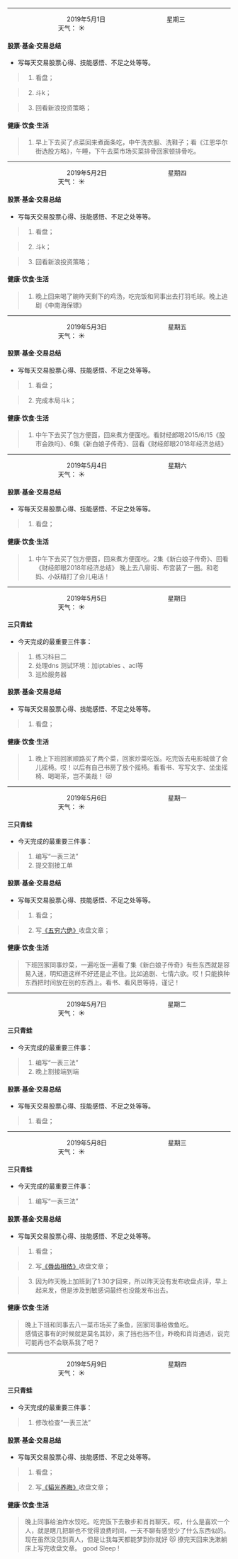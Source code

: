 ***
&nbsp;&nbsp;&nbsp;&nbsp;&nbsp;&nbsp;&nbsp;&nbsp;&nbsp;&nbsp;&nbsp;&nbsp;&nbsp;&nbsp;&nbsp;&nbsp;&nbsp;&nbsp;
&nbsp;&nbsp;&nbsp;&nbsp;&nbsp;&nbsp;&nbsp;&nbsp;&nbsp;&nbsp;&nbsp;&nbsp;&nbsp;&nbsp;           2019年5月1日
&nbsp;&nbsp;&nbsp;&nbsp;&nbsp;&nbsp;&nbsp;&nbsp;&nbsp;&nbsp;&nbsp;&nbsp;&nbsp;&nbsp;&nbsp;&nbsp;&nbsp;&nbsp;
&nbsp;&nbsp;&nbsp;&nbsp;&nbsp;&nbsp;&nbsp;&nbsp;&nbsp;&nbsp;&nbsp;&nbsp;&nbsp;&nbsp;                星期三
&nbsp;&nbsp;&nbsp;&nbsp;&nbsp;&nbsp;&nbsp;&nbsp;&nbsp;&nbsp;&nbsp;&nbsp;&nbsp;&nbsp;&nbsp;&nbsp;&nbsp;&nbsp;
&nbsp;&nbsp;&nbsp;&nbsp;&nbsp;&nbsp;&nbsp;&nbsp;&nbsp;&nbsp;&nbsp;&nbsp;&nbsp;&nbsp;&nbsp;&nbsp;&nbsp;&nbsp;
&nbsp;&nbsp;&nbsp;&nbsp;&nbsp;&nbsp;&nbsp;&nbsp;&nbsp;                                       天气： :sunny:

#### 股票·基金·交易总结
- 写每天交易股票心得、技能感悟、不足之处等等。
>1. 看盘；

>2. 斗k；

>3. 回看新浪投资策略；


#### 健康·饮食·生活
>1. 早上下去买了点菜回来煮面条吃，中午洗衣服、洗鞋子；看《江恩华尔街选股方略》，午睡，下午去菜市场买菜排骨回家顿排骨吃。

***
&nbsp;&nbsp;&nbsp;&nbsp;&nbsp;&nbsp;&nbsp;&nbsp;&nbsp;&nbsp;&nbsp;&nbsp;&nbsp;&nbsp;&nbsp;&nbsp;&nbsp;&nbsp;
&nbsp;&nbsp;&nbsp;&nbsp;&nbsp;&nbsp;&nbsp;&nbsp;&nbsp;&nbsp;&nbsp;&nbsp;&nbsp;&nbsp;           2019年5月2日
&nbsp;&nbsp;&nbsp;&nbsp;&nbsp;&nbsp;&nbsp;&nbsp;&nbsp;&nbsp;&nbsp;&nbsp;&nbsp;&nbsp;&nbsp;&nbsp;&nbsp;&nbsp;
&nbsp;&nbsp;&nbsp;&nbsp;&nbsp;&nbsp;&nbsp;&nbsp;&nbsp;&nbsp;&nbsp;&nbsp;&nbsp;&nbsp;                星期四
&nbsp;&nbsp;&nbsp;&nbsp;&nbsp;&nbsp;&nbsp;&nbsp;&nbsp;&nbsp;&nbsp;&nbsp;&nbsp;&nbsp;&nbsp;&nbsp;&nbsp;&nbsp;
&nbsp;&nbsp;&nbsp;&nbsp;&nbsp;&nbsp;&nbsp;&nbsp;&nbsp;&nbsp;&nbsp;&nbsp;&nbsp;&nbsp;&nbsp;&nbsp;&nbsp;&nbsp;
&nbsp;&nbsp;&nbsp;&nbsp;&nbsp;&nbsp;&nbsp;&nbsp;&nbsp;                                       天气： :sunny:

#### 股票·基金·交易总结
- 写每天交易股票心得、技能感悟、不足之处等等。
>1. 看盘；

>2. 斗k；

>3. 回看新浪投资策略；


#### 健康·饮食·生活
>1. 晚上回来喝了碗昨天剩下的鸡汤，吃完饭和同事出去打羽毛球。晚上追剧《中南海保镖》 


***
&nbsp;&nbsp;&nbsp;&nbsp;&nbsp;&nbsp;&nbsp;&nbsp;&nbsp;&nbsp;&nbsp;&nbsp;&nbsp;&nbsp;&nbsp;&nbsp;&nbsp;&nbsp;
&nbsp;&nbsp;&nbsp;&nbsp;&nbsp;&nbsp;&nbsp;&nbsp;&nbsp;&nbsp;&nbsp;&nbsp;&nbsp;&nbsp;           2019年5月3日
&nbsp;&nbsp;&nbsp;&nbsp;&nbsp;&nbsp;&nbsp;&nbsp;&nbsp;&nbsp;&nbsp;&nbsp;&nbsp;&nbsp;&nbsp;&nbsp;&nbsp;&nbsp;
&nbsp;&nbsp;&nbsp;&nbsp;&nbsp;&nbsp;&nbsp;&nbsp;&nbsp;&nbsp;&nbsp;&nbsp;&nbsp;&nbsp;                星期五
&nbsp;&nbsp;&nbsp;&nbsp;&nbsp;&nbsp;&nbsp;&nbsp;&nbsp;&nbsp;&nbsp;&nbsp;&nbsp;&nbsp;&nbsp;&nbsp;&nbsp;&nbsp;
&nbsp;&nbsp;&nbsp;&nbsp;&nbsp;&nbsp;&nbsp;&nbsp;&nbsp;&nbsp;&nbsp;&nbsp;&nbsp;&nbsp;&nbsp;&nbsp;&nbsp;&nbsp;
&nbsp;&nbsp;&nbsp;&nbsp;&nbsp;&nbsp;&nbsp;&nbsp;&nbsp;                                       天气： :sunny:

#### 股票·基金·交易总结
- 写每天交易股票心得、技能感悟、不足之处等等。
>1. 看盘；

>2. 完成本局斗k；


#### 健康·饮食·生活
>1. 中午下去买了包方便面，回来煮方便面吃。看财经郎眼2015/6/15《股市会跌吗》、6集《新白娘子传奇》、回看《财经郎眼2018年经济总结》

***
&nbsp;&nbsp;&nbsp;&nbsp;&nbsp;&nbsp;&nbsp;&nbsp;&nbsp;&nbsp;&nbsp;&nbsp;&nbsp;&nbsp;&nbsp;&nbsp;&nbsp;&nbsp;
&nbsp;&nbsp;&nbsp;&nbsp;&nbsp;&nbsp;&nbsp;&nbsp;&nbsp;&nbsp;&nbsp;&nbsp;&nbsp;&nbsp;           2019年5月4日
&nbsp;&nbsp;&nbsp;&nbsp;&nbsp;&nbsp;&nbsp;&nbsp;&nbsp;&nbsp;&nbsp;&nbsp;&nbsp;&nbsp;&nbsp;&nbsp;&nbsp;&nbsp;
&nbsp;&nbsp;&nbsp;&nbsp;&nbsp;&nbsp;&nbsp;&nbsp;&nbsp;&nbsp;&nbsp;&nbsp;&nbsp;&nbsp;                星期六
&nbsp;&nbsp;&nbsp;&nbsp;&nbsp;&nbsp;&nbsp;&nbsp;&nbsp;&nbsp;&nbsp;&nbsp;&nbsp;&nbsp;&nbsp;&nbsp;&nbsp;&nbsp;
&nbsp;&nbsp;&nbsp;&nbsp;&nbsp;&nbsp;&nbsp;&nbsp;&nbsp;&nbsp;&nbsp;&nbsp;&nbsp;&nbsp;&nbsp;&nbsp;&nbsp;&nbsp;
&nbsp;&nbsp;&nbsp;&nbsp;&nbsp;&nbsp;&nbsp;&nbsp;&nbsp;                                       天气： :sunny:

#### 股票·基金·交易总结
- 写每天交易股票心得、技能感悟、不足之处等等。
>1. 看盘；


#### 健康·饮食·生活
>1. 中午下去买了包方便面，回来煮方便面吃。2集《新白娘子传奇》、回看《财经郎眼2018年经济总结》 晚上去八廓街、布宫装了一圈。和老妈、小妖精打了会儿电话！


***
&nbsp;&nbsp;&nbsp;&nbsp;&nbsp;&nbsp;&nbsp;&nbsp;&nbsp;&nbsp;&nbsp;&nbsp;&nbsp;&nbsp;&nbsp;&nbsp;&nbsp;&nbsp;
&nbsp;&nbsp;&nbsp;&nbsp;&nbsp;&nbsp;&nbsp;&nbsp;&nbsp;&nbsp;&nbsp;&nbsp;&nbsp;&nbsp;           2019年5月5日
&nbsp;&nbsp;&nbsp;&nbsp;&nbsp;&nbsp;&nbsp;&nbsp;&nbsp;&nbsp;&nbsp;&nbsp;&nbsp;&nbsp;&nbsp;&nbsp;&nbsp;&nbsp;
&nbsp;&nbsp;&nbsp;&nbsp;&nbsp;&nbsp;&nbsp;&nbsp;&nbsp;&nbsp;&nbsp;&nbsp;&nbsp;&nbsp;                星期日
&nbsp;&nbsp;&nbsp;&nbsp;&nbsp;&nbsp;&nbsp;&nbsp;&nbsp;&nbsp;&nbsp;&nbsp;&nbsp;&nbsp;&nbsp;&nbsp;&nbsp;&nbsp;
&nbsp;&nbsp;&nbsp;&nbsp;&nbsp;&nbsp;&nbsp;&nbsp;&nbsp;&nbsp;&nbsp;&nbsp;&nbsp;&nbsp;&nbsp;&nbsp;&nbsp;&nbsp;
&nbsp;&nbsp;&nbsp;&nbsp;&nbsp;&nbsp;&nbsp;&nbsp;&nbsp;                                       天气： :sunny:

#### 三只青蛙
- 今天完成的最重要三件事：
>1. 练习科目二
>2. 处理dns 测试环境：加iptables 、acl等
>3. 巡检服务器


#### 股票·基金·交易总结
- 写每天交易股票心得、技能感悟、不足之处等等。
>1. 看盘；


#### 健康·饮食·生活
>1. 晚上下班回家顺路买了两个菜，回家炒菜吃饭。吃完饭去电影城做了会儿摇椅。哎！以后有自己书房了放个摇椅。看看书、写写文字、坐坐摇椅、喝喝茶，岂不美哉！ :heart_eyes_cat:


***
&nbsp;&nbsp;&nbsp;&nbsp;&nbsp;&nbsp;&nbsp;&nbsp;&nbsp;&nbsp;&nbsp;&nbsp;&nbsp;&nbsp;&nbsp;&nbsp;&nbsp;&nbsp;
&nbsp;&nbsp;&nbsp;&nbsp;&nbsp;&nbsp;&nbsp;&nbsp;&nbsp;&nbsp;&nbsp;&nbsp;&nbsp;&nbsp;           2019年5月6日
&nbsp;&nbsp;&nbsp;&nbsp;&nbsp;&nbsp;&nbsp;&nbsp;&nbsp;&nbsp;&nbsp;&nbsp;&nbsp;&nbsp;&nbsp;&nbsp;&nbsp;&nbsp;
&nbsp;&nbsp;&nbsp;&nbsp;&nbsp;&nbsp;&nbsp;&nbsp;&nbsp;&nbsp;&nbsp;&nbsp;&nbsp;&nbsp;                星期一
&nbsp;&nbsp;&nbsp;&nbsp;&nbsp;&nbsp;&nbsp;&nbsp;&nbsp;&nbsp;&nbsp;&nbsp;&nbsp;&nbsp;&nbsp;&nbsp;&nbsp;&nbsp;
&nbsp;&nbsp;&nbsp;&nbsp;&nbsp;&nbsp;&nbsp;&nbsp;&nbsp;&nbsp;&nbsp;&nbsp;&nbsp;&nbsp;&nbsp;&nbsp;&nbsp;&nbsp;
&nbsp;&nbsp;&nbsp;&nbsp;&nbsp;&nbsp;&nbsp;&nbsp;&nbsp;                                       天气： :sunny:

#### 三只青蛙
- 今天完成的最重要三件事：
>1. 编写“一表三法”
>2. 提交割接工单



#### 股票·基金·交易总结
- 写每天交易股票心得、技能感悟、不足之处等等。
>1. 看盘；

>2. 写[《五穷六绝》](http://caifuhao.eastmoney.com/news/20190506215025980355620)收盘文章；


#### 健康·饮食·生活
>下班回家同事炒菜，一遍吃饭一遍看了集《新白娘子传奇》有些东西就是容易入迷，明知道这样不好还是止不住。比如追剧、七情六欲。哎！只能换种东西把时间放在别的东西上。看书、看风景等待，谨记！



***
&nbsp;&nbsp;&nbsp;&nbsp;&nbsp;&nbsp;&nbsp;&nbsp;&nbsp;&nbsp;&nbsp;&nbsp;&nbsp;&nbsp;&nbsp;&nbsp;&nbsp;&nbsp;
&nbsp;&nbsp;&nbsp;&nbsp;&nbsp;&nbsp;&nbsp;&nbsp;&nbsp;&nbsp;&nbsp;&nbsp;&nbsp;&nbsp;           2019年5月7日
&nbsp;&nbsp;&nbsp;&nbsp;&nbsp;&nbsp;&nbsp;&nbsp;&nbsp;&nbsp;&nbsp;&nbsp;&nbsp;&nbsp;&nbsp;&nbsp;&nbsp;&nbsp;
&nbsp;&nbsp;&nbsp;&nbsp;&nbsp;&nbsp;&nbsp;&nbsp;&nbsp;&nbsp;&nbsp;&nbsp;&nbsp;&nbsp;                星期二
&nbsp;&nbsp;&nbsp;&nbsp;&nbsp;&nbsp;&nbsp;&nbsp;&nbsp;&nbsp;&nbsp;&nbsp;&nbsp;&nbsp;&nbsp;&nbsp;&nbsp;&nbsp;
&nbsp;&nbsp;&nbsp;&nbsp;&nbsp;&nbsp;&nbsp;&nbsp;&nbsp;&nbsp;&nbsp;&nbsp;&nbsp;&nbsp;&nbsp;&nbsp;&nbsp;&nbsp;
&nbsp;&nbsp;&nbsp;&nbsp;&nbsp;&nbsp;&nbsp;&nbsp;&nbsp;                                       天气： :sunny:

#### 三只青蛙
- 今天完成的最重要三件事：
>1. 编写“一表三法”
>2. 晚上割接端到端

#### 股票·基金·交易总结
- 写每天交易股票心得、技能感悟、不足之处等等。
>1. 看盘；


***
&nbsp;&nbsp;&nbsp;&nbsp;&nbsp;&nbsp;&nbsp;&nbsp;&nbsp;&nbsp;&nbsp;&nbsp;&nbsp;&nbsp;&nbsp;&nbsp;&nbsp;&nbsp;
&nbsp;&nbsp;&nbsp;&nbsp;&nbsp;&nbsp;&nbsp;&nbsp;&nbsp;&nbsp;&nbsp;&nbsp;&nbsp;&nbsp;           2019年5月8日
&nbsp;&nbsp;&nbsp;&nbsp;&nbsp;&nbsp;&nbsp;&nbsp;&nbsp;&nbsp;&nbsp;&nbsp;&nbsp;&nbsp;&nbsp;&nbsp;&nbsp;&nbsp;
&nbsp;&nbsp;&nbsp;&nbsp;&nbsp;&nbsp;&nbsp;&nbsp;&nbsp;&nbsp;&nbsp;&nbsp;&nbsp;&nbsp;                星期三
&nbsp;&nbsp;&nbsp;&nbsp;&nbsp;&nbsp;&nbsp;&nbsp;&nbsp;&nbsp;&nbsp;&nbsp;&nbsp;&nbsp;&nbsp;&nbsp;&nbsp;&nbsp;
&nbsp;&nbsp;&nbsp;&nbsp;&nbsp;&nbsp;&nbsp;&nbsp;&nbsp;&nbsp;&nbsp;&nbsp;&nbsp;&nbsp;&nbsp;&nbsp;&nbsp;&nbsp;
&nbsp;&nbsp;&nbsp;&nbsp;&nbsp;&nbsp;&nbsp;&nbsp;&nbsp;                                       天气： :sunny:

#### 三只青蛙
- 今天完成的最重要三件事：
>1. 编写“一表三法”


#### 股票·基金·交易总结
- 写每天交易股票心得、技能感悟、不足之处等等。
>1. 看盘；

>2. 写[《唇齿相依》](http://caifuhao.eastmoney.com/news/20190508213018155665680)收盘文章；

>3. 因为昨天晚上加班到了1:30才回来，所以昨天没有发布收盘点评，早上起来发，但是涉及到敏感词最终也没能发布出去。

#### 健康·饮食·生活

>晚上下班和同事去八一菜市场买了条鱼，回家同事给做鱼吃。</br>感情这事有的时候就是莫名其妙，来了挡也挡不住，昨晚和肖肖通话，说完可能再也不会联系我了吧？

***
&nbsp;&nbsp;&nbsp;&nbsp;&nbsp;&nbsp;&nbsp;&nbsp;&nbsp;&nbsp;&nbsp;&nbsp;&nbsp;&nbsp;&nbsp;&nbsp;&nbsp;&nbsp;
&nbsp;&nbsp;&nbsp;&nbsp;&nbsp;&nbsp;&nbsp;&nbsp;&nbsp;&nbsp;&nbsp;&nbsp;&nbsp;&nbsp;           2019年5月9日
&nbsp;&nbsp;&nbsp;&nbsp;&nbsp;&nbsp;&nbsp;&nbsp;&nbsp;&nbsp;&nbsp;&nbsp;&nbsp;&nbsp;&nbsp;&nbsp;&nbsp;&nbsp;
&nbsp;&nbsp;&nbsp;&nbsp;&nbsp;&nbsp;&nbsp;&nbsp;&nbsp;&nbsp;&nbsp;&nbsp;&nbsp;&nbsp;                星期四
&nbsp;&nbsp;&nbsp;&nbsp;&nbsp;&nbsp;&nbsp;&nbsp;&nbsp;&nbsp;&nbsp;&nbsp;&nbsp;&nbsp;&nbsp;&nbsp;&nbsp;&nbsp;
&nbsp;&nbsp;&nbsp;&nbsp;&nbsp;&nbsp;&nbsp;&nbsp;&nbsp;&nbsp;&nbsp;&nbsp;&nbsp;&nbsp;&nbsp;&nbsp;&nbsp;&nbsp;
&nbsp;&nbsp;&nbsp;&nbsp;&nbsp;&nbsp;&nbsp;&nbsp;&nbsp;                                       天气： :sunny:

#### 三只青蛙
- 今天完成的最重要三件事：
>1. 修改检查“一表三法”


#### 股票·基金·交易总结
- 写每天交易股票心得、技能感悟、不足之处等等。
>1. 看盘；

>2. 写[《韬光养晦》](http://caifuhao.eastmoney.com/news/20190508213018155665680)收盘文章；


#### 健康·饮食·生活
>晚上同事给油炸水饺吃。吃完饭下去散步和肖肖聊天。哎，什么是喜欢一个人，就是瞎几把聊也不觉得浪费时间，一天不聊有感觉少了什么东西似的。现在虽然没见到真人，但是让我每天都能梦到你就好 :heart_eyes_cat: 撩完天回来洗漱躺床上写完收盘文章。 good Sleep !



